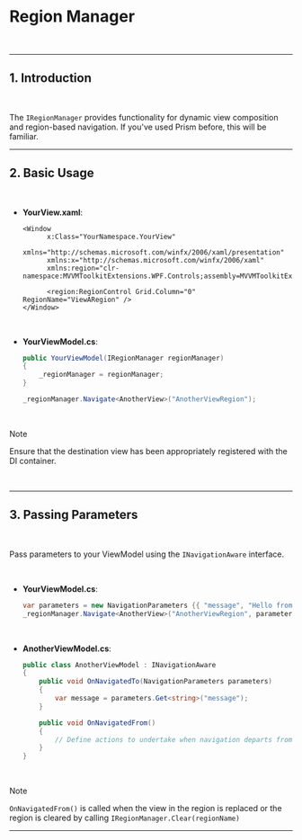 # Region Manager

&nbsp;

---

## 1. Introduction

&nbsp;

The `IRegionManager` provides functionality for dynamic view composition and region-based navigation.
If you've used Prism before, this will be familiar.
&nbsp;

---

## 2. Basic Usage

&nbsp;

- **YourView.xaml**:

  ```xaml
  <Window
        x:Class="YourNamespace.YourView"
        xmlns="http://schemas.microsoft.com/winfx/2006/xaml/presentation"
        xmlns:x="http://schemas.microsoft.com/winfx/2006/xaml"
        xmlns:region="clr-namespace:MVVMToolkitExtensions.WPF.Controls;assembly=MVVMToolkitExtensions.WPF">
          
        <region:RegionControl Grid.Column="0" RegionName="ViewARegion" />
  </Window>
  ```
  &nbsp;

- **YourViewModel.cs**:

  ```csharp
  public YourViewModel(IRegionManager regionManager)
  {
      _regionManager = regionManager;
  }
  ```

  ```csharp
  _regionManager.Navigate<AnotherView>("AnotherViewRegion");
  ```
&nbsp;

> [!NOTE]
> Ensure that the destination view has been appropriately registered with the DI container.

&nbsp;

---

## 3. Passing Parameters

&nbsp;

Pass parameters to your ViewModel using the `INavigationAware` interface.

&nbsp;

- **YourViewModel.cs**:

  ```csharp
  var parameters = new NavigationParameters {{ "message", "Hello from the MainPage!" }};
  _regionManager.Navigate<AnotherView>("AnotherViewRegion", parameters);
  ```

&nbsp;

- **AnotherViewModel.cs**:

  ```csharp
  public class AnotherViewModel : INavigationAware
  {
      public void OnNavigatedTo(NavigationParameters parameters)
      {
          var message = parameters.Get<string>("message");
      }

      public void OnNavigatedFrom()
      {
          // Define actions to undertake when navigation departs from this view
      }
  }
  ```

&nbsp;

> [!NOTE]
> `OnNavigatedFrom()` is called when the view in the region is replaced
> or the region is cleared by calling `IRegionManager.Clear(regionName)`

---